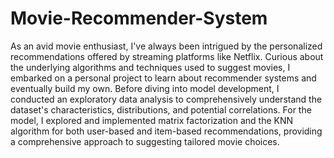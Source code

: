# Movie-Recommender-System
As an avid movie enthusiast, I've always been intrigued by the personalized recommendations offered by streaming platforms like Netflix. Curious about the underlying algorithms and techniques used to suggest movies, I embarked on a personal project to learn about recommender systems and eventually build my own. Before diving into model development, I conducted an exploratory data analysis to comprehensively understand the dataset's characteristics, distributions, and potential correlations. For the model, I explored and implemented matrix factorization and the KNN algorithm for both user-based and item-based recommendations, providing a comprehensive approach to suggesting tailored movie choices.
